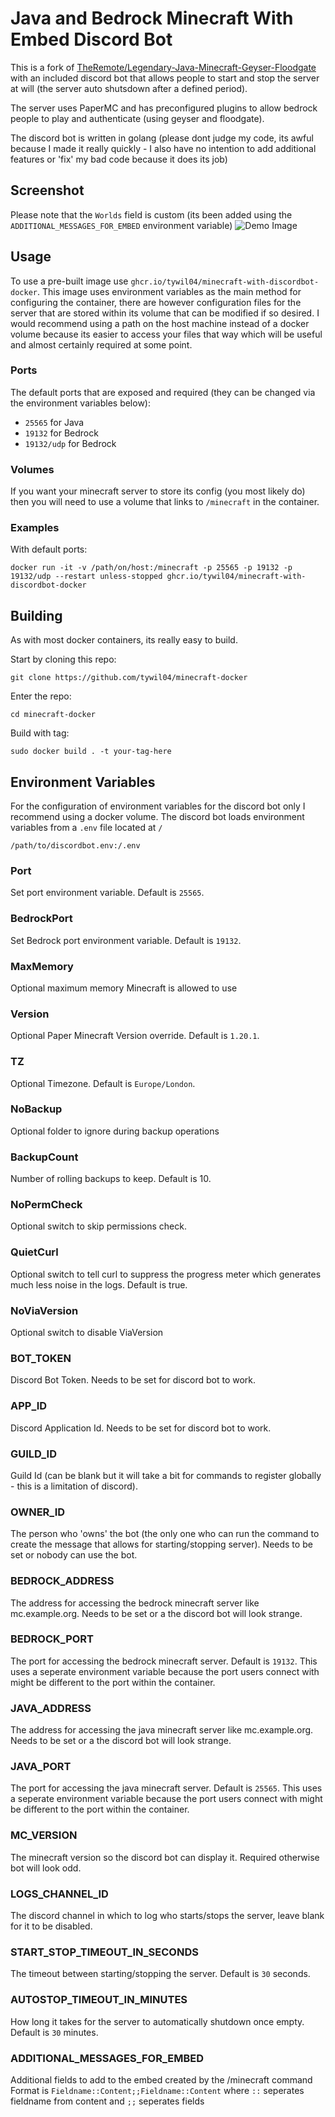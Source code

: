 # Java and Bedrock Minecraft With Embed Discord Bot

This is a fork of [TheRemote/Legendary-Java-Minecraft-Geyser-Floodgate](https://github.com/TheRemote/Legendary-Java-Minecraft-Geyser-Floodgate) with an included discord bot that allows people to start and stop the server at will (the server auto shutsdown after a defined period).

The server uses PaperMC and has preconfigured plugins to allow bedrock people to play and authenticate (using geyser and floodgate).

The discord bot is written in golang (please dont judge my code, its awful because I made it really quickly - I also have no intention to add additional features or 'fix' my bad code because it does its job)

## Screenshot
Please note that the `Worlds` field is custom (its been added using the `ADDITIONAL_MESSAGES_FOR_EMBED` environment variable)
![Demo Image](demo.png)

## Usage
To use a pre-built image use `ghcr.io/tywil04/minecraft-with-discordbot-docker`. This image uses environment variables as the main method for configuring the container, there are however configuration files for the server that are stored within its volume that can be modified if so desired. I would recommend using a path on the host machine instead of a docker volume because its easier to access your files that way which will be useful and almost certainly required at some point.

### Ports
The default ports that are exposed and required (they can be changed via the environment variables below):
- `25565` for Java
- `19132` for Bedrock
- `19132/udp` for Bedrock

### Volumes
If you want your minecraft server to store its config (you most likely do) then you will need to use a volume that links to `/minecraft` in the container.

### Examples
With default ports:
```
docker run -it -v /path/on/host:/minecraft -p 25565 -p 19132 -p 19132/udp --restart unless-stopped ghcr.io/tywil04/minecraft-with-discordbot-docker
```

## Building
As with most docker containers, its really easy to build. 

Start by cloning this repo:
```
git clone https://github.com/tywil04/minecraft-docker
```

Enter the repo:
```
cd minecraft-docker
```

Build with tag:
```
sudo docker build . -t your-tag-here
```

## Environment Variables
For the configuration of environment variables for the discord bot only I recommend using a docker volume. The discord bot loads environment variables from a `.env` file located at `/`
```
/path/to/discordbot.env:/.env
```

### Port
Set port environment variable. Default is `25565`.

### BedrockPort
Set Bedrock port environment variable. Default is `19132`.

### MaxMemory
Optional maximum memory Minecraft is allowed to use

### Version
Optional Paper Minecraft Version override. Default is `1.20.1`.

### TZ
Optional Timezone. Default is `Europe/London`.

### NoBackup
Optional folder to ignore during backup operations

### BackupCount
Number of rolling backups to keep. Default is 10.

### NoPermCheck
Optional switch to skip permissions check.

### QuietCurl
Optional switch to tell curl to suppress the progress meter which generates much less noise in the logs. Default is true.

### NoViaVersion
Optional switch to disable ViaVersion

### BOT_TOKEN
Discord Bot Token. Needs to be set for discord bot to work.

### APP_ID
Discord Application Id. Needs to be set for discord bot to work.

### GUILD_ID
Guild Id (can be blank but it will take a bit for commands to register globally - this is a limitation of discord).

### OWNER_ID
The person who 'owns' the bot (the only one who can run the command to create the message that allows for starting/stopping server). Needs to be set or nobody can use the bot.

### BEDROCK_ADDRESS
The address for accessing the bedrock minecraft server like mc.example.org. Needs to be set or a the discord bot will look strange.

### BEDROCK_PORT
The port for accessing the bedrock minecraft server. Default is `19132`. This uses a seperate environment variable because the port users connect with might be different to the port within the container.

### JAVA_ADDRESS
The address for accessing the java minecraft server like mc.example.org. Needs to be set or a the discord bot will look strange.

### JAVA_PORT
The port for accessing the java minecraft server. Default is `25565`. This uses a seperate environment variable because the port users connect with might be different to the port within the container.

### MC_VERSION
The minecraft version so the discord bot can display it. Required otherwise bot will look odd.

### LOGS_CHANNEL_ID
The discord channel in which to log who starts/stops the server, leave blank for it to be disabled.

### START_STOP_TIMEOUT_IN_SECONDS
The timeout between starting/stopping the server. Default is `30` seconds.

### AUTOSTOP_TIMEOUT_IN_MINUTES
How long it takes for the server to automatically shutdown once empty. Default is `30` minutes.

### ADDITIONAL_MESSAGES_FOR_EMBED
Additional fields to add to the embed created by the /minecraft command
Format is `Fieldname::Content;;Fieldname::Content` where `::` seperates fieldname from content and `;;` seperates fields
